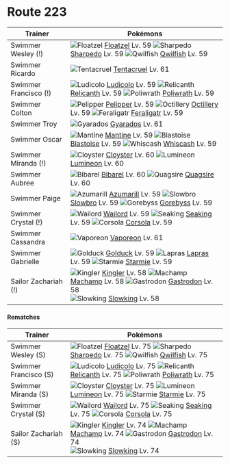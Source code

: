 # Route 223

Trainer                    | Pokémons
---                        | ---
Swimmer Wesley (!)         | ![][419]  [Floatzel] Lv. 59  ![][319]  [Sharpedo] Lv. 59  ![][211]  [Qwilfish] Lv. 59
Swimmer Ricardo            | ![][073]  [Tentacruel] Lv. 61
Swimmer Francisco (!)      | ![][272]  [Ludicolo] Lv. 59  ![][369]  [Relicanth] Lv. 59  ![][062]  [Poliwrath] Lv. 59
Swimmer Colton             | ![][279]  [Pelipper] Lv. 59  ![][224]  [Octillery] Lv. 59  ![][160]  [Feraligatr] Lv. 59
Swimmer Troy               | ![][130]  [Gyarados] Lv. 61
Swimmer Oscar              | ![][226]  [Mantine] Lv. 59  ![][009]  [Blastoise] Lv. 59  ![][340]  [Whiscash] Lv. 59
Swimmer Miranda (!)        | ![][091]  [Cloyster] Lv. 60  ![][457]  [Lumineon] Lv. 60
Swimmer Aubree             | ![][400]  [Bibarel] Lv. 60  ![][195]  [Quagsire] Lv. 60
Swimmer Paige              | ![][184]  [Azumarill] Lv. 59  ![][080]  [Slowbro] Lv. 59  ![][368]  [Gorebyss] Lv. 59
Swimmer Crystal (!)        | ![][321]  [Wailord] Lv. 59  ![][119]  [Seaking] Lv. 59  ![][222]  [Corsola] Lv. 59
Swimmer Cassandra          | ![][134]  [Vaporeon] Lv. 61
Swimmer Gabrielle          | ![][055]  [Golduck] Lv. 59  ![][131]  [Lapras] Lv. 59  ![][121]  [Starmie] Lv. 59
Sailor Zachariah (!)       | ![][099]  [Kingler] Lv. 58  ![][068]  [Machamp] Lv. 58  ![][423]  [Gastrodon] Lv. 58 <br> ![][199]  [Slowking] Lv. 58

#### Rematches

Trainer                    | Pokémons
---                        | ---
Swimmer Wesley (S)         | ![][419]  [Floatzel] Lv. 75  ![][319]  [Sharpedo] Lv. 75  ![][211]  [Qwilfish] Lv. 75
Swimmer Francisco (S)      | ![][272]  [Ludicolo] Lv. 75  ![][369]  [Relicanth] Lv. 75  ![][062]  [Poliwrath] Lv. 75
Swimmer Miranda (S)        | ![][091]  [Cloyster] Lv. 75  ![][457]  [Lumineon] Lv. 75  ![][121]  [Starmie] Lv. 75
Swimmer Crystal (S)        | ![][321]  [Wailord] Lv. 75  ![][119]  [Seaking] Lv. 75  ![][222]  [Corsola] Lv. 75
Sailor Zachariah (S)       | ![][099]  [Kingler] Lv. 74  ![][068]  [Machamp] Lv. 74  ![][423]  [Gastrodon] Lv. 74 <br> ![][199]  [Slowking] Lv. 74


[009]: https://raw.githubusercontent.com/PokeAPI/sprites/master/sprites/pokemon/9.png "Blastoise"
[055]: https://raw.githubusercontent.com/PokeAPI/sprites/master/sprites/pokemon/55.png "Golduck"
[062]: https://raw.githubusercontent.com/PokeAPI/sprites/master/sprites/pokemon/62.png "Poliwrath"
[068]: https://raw.githubusercontent.com/PokeAPI/sprites/master/sprites/pokemon/68.png "Machamp"
[073]: https://raw.githubusercontent.com/PokeAPI/sprites/master/sprites/pokemon/73.png "Tentacruel"
[080]: https://raw.githubusercontent.com/PokeAPI/sprites/master/sprites/pokemon/80.png "Slowbro"
[091]: https://raw.githubusercontent.com/PokeAPI/sprites/master/sprites/pokemon/91.png "Cloyster"
[099]: https://raw.githubusercontent.com/PokeAPI/sprites/master/sprites/pokemon/99.png "Kingler"
[119]: https://raw.githubusercontent.com/PokeAPI/sprites/master/sprites/pokemon/119.png "Seaking"
[121]: https://raw.githubusercontent.com/PokeAPI/sprites/master/sprites/pokemon/121.png "Starmie"
[130]: https://raw.githubusercontent.com/PokeAPI/sprites/master/sprites/pokemon/130.png "Gyarados"
[131]: https://raw.githubusercontent.com/PokeAPI/sprites/master/sprites/pokemon/131.png "Lapras"
[134]: https://raw.githubusercontent.com/PokeAPI/sprites/master/sprites/pokemon/134.png "Vaporeon"
[160]: https://raw.githubusercontent.com/PokeAPI/sprites/master/sprites/pokemon/160.png "Feraligatr"
[184]: https://raw.githubusercontent.com/PokeAPI/sprites/master/sprites/pokemon/184.png "Azumarill"
[195]: https://raw.githubusercontent.com/PokeAPI/sprites/master/sprites/pokemon/195.png "Quagsire"
[199]: https://raw.githubusercontent.com/PokeAPI/sprites/master/sprites/pokemon/199.png "Slowking"
[211]: https://raw.githubusercontent.com/PokeAPI/sprites/master/sprites/pokemon/211.png "Qwilfish"
[222]: https://raw.githubusercontent.com/PokeAPI/sprites/master/sprites/pokemon/222.png "Corsola"
[224]: https://raw.githubusercontent.com/PokeAPI/sprites/master/sprites/pokemon/224.png "Octillery"
[226]: https://raw.githubusercontent.com/PokeAPI/sprites/master/sprites/pokemon/226.png "Mantine"
[272]: https://raw.githubusercontent.com/PokeAPI/sprites/master/sprites/pokemon/272.png "Ludicolo"
[279]: https://raw.githubusercontent.com/PokeAPI/sprites/master/sprites/pokemon/279.png "Pelipper"
[319]: https://raw.githubusercontent.com/PokeAPI/sprites/master/sprites/pokemon/319.png "Sharpedo"
[321]: https://raw.githubusercontent.com/PokeAPI/sprites/master/sprites/pokemon/321.png "Wailord"
[340]: https://raw.githubusercontent.com/PokeAPI/sprites/master/sprites/pokemon/340.png "Whiscash"
[368]: https://raw.githubusercontent.com/PokeAPI/sprites/master/sprites/pokemon/368.png "Gorebyss"
[369]: https://raw.githubusercontent.com/PokeAPI/sprites/master/sprites/pokemon/369.png "Relicanth"
[400]: https://raw.githubusercontent.com/PokeAPI/sprites/master/sprites/pokemon/400.png "Bibarel"
[419]: https://raw.githubusercontent.com/PokeAPI/sprites/master/sprites/pokemon/419.png "Floatzel"
[423]: https://raw.githubusercontent.com/PokeAPI/sprites/master/sprites/pokemon/423.png "Gastrodon"
[457]: https://raw.githubusercontent.com/PokeAPI/sprites/master/sprites/pokemon/457.png "Lumineon"
[Blastoise]: pokemon_changes/009/
[Golduck]: pokemon_changes/055/
[Poliwrath]: pokemon_changes/062/
[Machamp]: pokemon_changes/068/
[Tentacruel]: pokemon_changes/073/
[Slowbro]: pokemon_changes/080/
[Cloyster]: pokemon_changes/091/
[Kingler]: pokemon_changes/099/
[Seaking]: pokemon_changes/119/
[Starmie]: pokemon_changes/121/
[Gyarados]: pokemon_changes/130/
[Lapras]: pokemon_changes/131/
[Vaporeon]: pokemon_changes/134/
[Feraligatr]: pokemon_changes/160/
[Azumarill]: pokemon_changes/184/
[Quagsire]: pokemon_changes/195/
[Slowking]: pokemon_changes/199/
[Qwilfish]: pokemon_changes/211/
[Corsola]: pokemon_changes/222/
[Octillery]: pokemon_changes/224/
[Mantine]: pokemon_changes/226/
[Ludicolo]: pokemon_changes/272/
[Pelipper]: pokemon_changes/279/
[Sharpedo]: pokemon_changes/319/
[Wailord]: pokemon_changes/321/
[Whiscash]: pokemon_changes/340/
[Gorebyss]: pokemon_changes/368/
[Relicanth]: pokemon_changes/369/
[Bibarel]: pokemon_changes/400/
[Floatzel]: pokemon_changes/419/
[Gastrodon]: pokemon_changes/423/
[Lumineon]: pokemon_changes/457/
